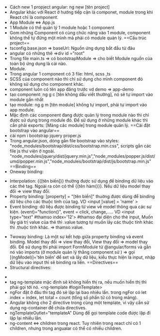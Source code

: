 - Cách new 1 propject angular: ng new [tên project]
- Angular khác với React ở hướng tiếp cận là componet, module trong khi React chỉ là component.
- App Module <=> App.js
- 1 Module có thể quản lý 1 module hoặc 1 component
- Gom những Component có cùng chức năng vào 1 module, component không thể tự đứng một mình mà phải có module quản lý.
==Cấu trúc project==
- tsconfig.base.json => baseUrl: Nguồn ứng dụng bắt đầu từ đâu
- angular có những thẻ <app-root> </app-root> =>div id ="root"
- Trong file main.ts => có bootstrapModule => cho biết Module nguồn của toàn bộ ứng dụng là cái nào.
- Module.
- Trong angular 1 component có 3 file: html, scss ,ts
- SCSS của component nào thì chỉ sử dụng cho mình component đó không sử dụng cho component khác.
- component luôn có tên app đăng trước vd demo => app-demo
- tạo component: ng g c [tên không dấu viết thường], nó sẽ tự import vào module gần nhất
- tạo module: ng g m [tên module] không tự import, phải tự import vào app module.
- Mặc định các component đang được quản lý trong module nào thì chỉ được sử dụng trong module đó. Để sử dụng ở những module khác thì cần phải exports: [Mảng các module] trong module quản lý.
==Cài đặt bootstrap vào angular==
- cài npm i bootstrap jquery proper.js
- Trong angular.json, dòng gắn file bootstrap vào styles: "node_modules/bootstrap/dist/css/bootstrap.min.css", scripts gắn các file js thư viện ở ngoài. "node_modules/jquery/dist/jquery.min.js","node_modules/popper.js/dist/umd/popper.min.js","node_modules/bootstrap/dist/js/bootstrap.min.js"
==Binding==
- Oneway binding:
+ Interpolation: {{[tên biến]}} thường được sử dụng để binding dữ liệu vào các thẻ tag. Ngoài ra còn có thể {{tên hàm()}}. Nếu dữ liệu model thay đổi => view thay đổi.
+ Property binding: [property] = "[tên biến]" thuờng được dùng để binding dữ liệu cho các thuộc tính của tag. VD <input [value] = 'name' >
+ Event binding: dữ liệu được binding từ view về model thông qua các sự kiện. (event)="function()", event = click, change,..... VD <input type="text" #thamso index='12'> #thamso đại diện cho thẻ input, Muốn lấy giá trị value của thẻ thì .value tương tự muốn lấy các thuộc tính khác thì .thuộc tính khác. => thamso.value.
- Twoway binding: Là một sự kết hợp giữa property binding và event binding. Model thay đổi => view thay đổi, View thay đổi => model thay đổi. Để sử dụng thì phải import FormModule từ @angular/forms và gắn nó vào imports (ở module quản lý thằng component sử ) => gọi [(ngModel)]='tên biến' để set và lấy dữ liệu, kiểu thực hiện là input, nhập dữ liệu vào input thì sẽ binding ra liền. 
==Directives==
- Structural directives: 
+ 
+ tag ng-template mặc định sẽ không hiển thị ra, nếu muốn hiển thị thì phải gọi tới nó. <ng-template #loginTemplate>
+ ngFor đặt ở đâu thì tag đó sẽ lặp lại bao nhiêu lần. trong ngFor có let index = index, let total = count (tổng số phần tử có trong mảng).
+ Angular không cho 2 directive trong cùng một template, vì vậy cần sử dụng ng-container để chứa directives.
+ ngTemplateOutlet="templateA" Dùng để gọi template code được lặp đi lặp lại nhiều lần.
+ ng-content <=> children trong react.  Tuy nhiên trong react chỉ có 1 children, nhưng trong angualar có thể có nhiều children.